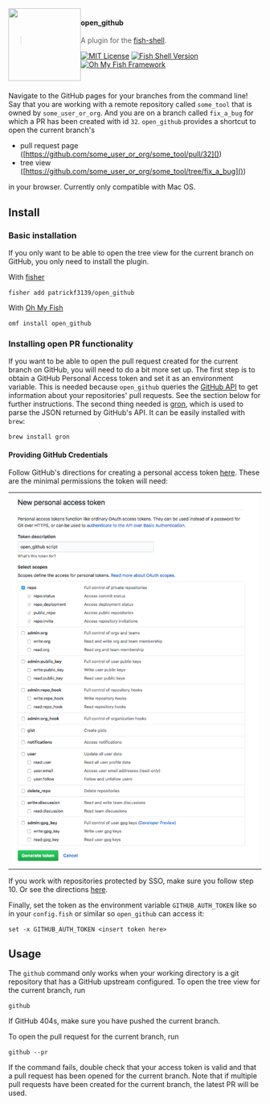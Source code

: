 <img src="https://cdn.rawgit.com/oh-my-fish/oh-my-fish/e4f1c2e0219a17e2c748b824004c8d0b38055c16/docs/logo.svg" align="left" width="144px" height="144px"/>

#### open_github
> A plugin for the [fish-shell](https://fishshell.com).

[![MIT License](https://img.shields.io/badge/license-MIT-007EC7.svg?style=flat-square)](/LICENSE)
[![Fish Shell Version](https://img.shields.io/badge/fish-v3.0.2-blue.svg?style=flat-square)](https://fishshell.com)
[![Oh My Fish Framework](https://img.shields.io/badge/Oh%20My%20Fish-Framework-007EC7.svg?style=flat-square)](https://www.github.com/oh-my-fish/oh-my-fish)

<br/>

Navigate to the GitHub pages for your branches from the command line! Say that you are working with a remote repository called `some_tool` that is owned by `some_user_or_org`. And you are on a branch called `fix_a_bug` for which a PR has been created with id `32`. `open_github` provides a shortcut to open the current branch's 

- pull request page ([https://github.com/some_user_or_org/some_tool/pull/32]())
- tree view ([https://github.com/some_user_or_org/some_tool/tree/fix_a_bug]())

in your browser. Currently only compatible with Mac OS.

## Install
### Basic installation
If you only want to be able to open the tree view for the current branch on GitHub, you only need to install the plugin.

With [fisher]
```
fisher add patrickf3139/open_github
```
With [Oh My Fish]
```fish
omf install open_github
```
### Installing open PR functionality
If you want to be able to open the pull request created for the current branch on GitHub, you will need to do a bit more set up. The first step is to obtain a GitHub Personal Access token and set it as an environment variable. This is needed because `open_github` queries the [GitHub API](https://developer.github.com/v3/pulls/#list-pull-requests) to get information about your repositories' pull requests. See the section below for further instructions. The second thing needed is [gron](https://github.com/tomnomnom/gron), which is used to parse the JSON returned by GitHub's API. It can be easily installed with `brew`:
```fish
brew install gron
```

#### Providing GitHub Credentials
Follow GitHub's directions for creating a personal access token [here](https://help.github.com/articles/creating-a-personal-access-token-for-the-command-line).
These are the minimal permissions the token will need:
<table><tr><td>
    <img alt="token permissions" src="./images/required-token-permissions.png">
</td></tr></table>

If you work with repositories protected by SSO, make sure you follow step 10. Or see the directions [here](https://help.github.com/articles/authorizing-a-personal-access-token-for-use-with-a-saml-single-sign-on-organization).

Finally, set the token as the environment variable `GITHUB_AUTH_TOKEN` like so in your `config.fish` or similar so `open_github` can access it:
```fish
set -x GITHUB_AUTH_TOKEN <insert token here>
```

## Usage
The `github` command only works when your working directory is a git repository that has a GitHub upstream configured. To open the tree view for the current branch, run
```fish
github
```
If GitHub 404s, make sure you have pushed the current branch.

To open the pull request for the current branch, run
```fish
github --pr
```
If the command fails, double check that your access token is valid and that a pull request has been opened for the current branch. Note that if multiple pull requests have been created for the current branch, the latest PR will be used.

[fisher]: https://github.com/jorgebucaran/fisher
[Oh My Fish]: https://github.com/oh-my-fish/oh-my-fish